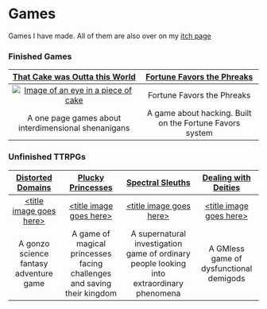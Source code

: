 # Games

Games I have made. All of them are also over on my [itch page](https://pennylescroche.itch.io)

### Finished Games

| [That Cake was Outta this World](https://pennylescroche.itch.io/that-cake-was-outta-this-world) | [Fortune Favors the Phreaks](https://pennylescroche.github.io/fortune-favors) 
| :----------------------------: | :------------------: |
| [![Image of an eye in a piece of cake](https://img.itch.zone/aW1nLzEwNjIzNDc4LnBuZw==/315x250%23cb/KkjGhf.png)](https://pennylescroche.itch.io/that-cake-was-outta-this-world) | Fortune Favors the Phreaks
| A one page games about interdimensional shenanigans | A game about hacking. Built on the Fortune Favors system

### Unfinished TTRPGs

| [Distorted Domains](https://pennylescroche.github.io/Distorted-Domains) | [Plucky Princesses](https://pennylescroche.github.io/Plucky-Princesses) | [Spectral Sleuths](https://pennylescroche.github.io/Spectral-Sleuths) | [Dealing with Deities](https://pennylescroche.github.io/dealing-with-deities)
| :---------------------------------------------------------------------: | :---------------------------------------------------------------------: | :-: | :-:
|  [\<title image goes here\>](https://pennylescroche.github.io/Distorted-Domains) | [\<title image goes here\>](https://pennylescroche.github.io/Plucky-Princesses) | [\<title image goes here\>](https://pennylescroche.github.io/Spectral-Sleuths) | [\<title image goes here\>](https://pennylescroche.github.io/dealing-with-deities)
| A gonzo science fantasy adventure game | A game of magical princesses facing challenges and saving their kingdom | A supernatural investigation game of ordinary people looking into extraordinary phenomena | A GMless game of dysfunctional demigods

